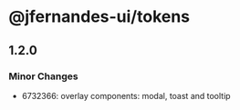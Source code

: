 # @jfernandes-ui/tokens

## 1.2.0

### Minor Changes

- 6732366: overlay components: modal, toast and tooltip
